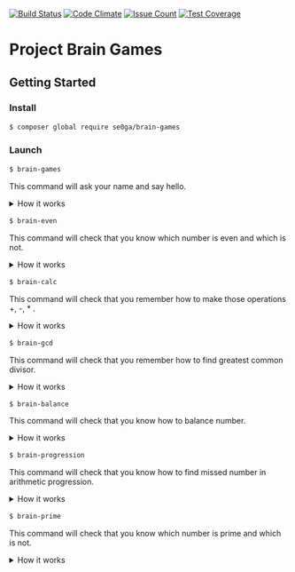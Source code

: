 [![Build Status](https://travis-ci.com/se0ga/project-lvl1-s312.svg?branch=master)](https://travis-ci.com/se0ga/project-lvl1-s312)
[![Code Climate](https://codeclimate.com/github/se0ga/project-lvl1-s312/badges/gpa.svg)](https://codeclimate.com/github/se0ga/project-lvl1-s312)
[![Issue Count](https://codeclimate.com/github/se0ga/project-lvl1-s312/badges/issue_count.svg)](https://codeclimate.com/github/se0ga/project-lvl1-s312)
[![Test Coverage](https://codeclimate.com/github/se0ga/project-lvl1-s312/badges/coverage.svg)](https://codeclimate.com/github/se0ga/project-lvl1-s312/coverage)

# Project Brain Games
## Getting Started
### Install
```bash
$ composer global require se0ga/brain-games
```

### Launch
```bash
$ brain-games
```
This command will ask your name and say hello.
<details><summary>How it works</summary>
  
  ![demo](Screenshots/brain-games.gif)
  
</details>

```bash
$ brain-even
```
This command will check that you know which number is even and which is not.
<details><summary>How it works</summary>
  
  ![demo](Screenshots/brain-even.gif)
  
</details>

```bash
$ brain-calc
```
This command will check that you remember how to make those operations +, -, * .
<details><summary>How it works</summary>
  
  ![demo](Screenshots/brain-calc.gif)
  
</details>

```bash
$ brain-gcd
```
This command will check that you remember how to find greatest common divisor.
<details><summary>How it works</summary>
  
  ![demo](Screenshots/brain-gcd.gif)
  
</details>

```bash
$ brain-balance
```
This command will check that you know how to balance number.
<details><summary>How it works</summary>
  
  ![demo](Screenshots/brain-balance.gif)

</details>

```bash
$ brain-progression
```
This command will check that you know how to find missed number in arithmetic progression.
<details><summary>How it works</summary>
  
  ![demo](Screenshots/brain-progression.gif)

</details>

```bash
$ brain-prime
```
This command will check that you know which number is prime and which is not.
<details><summary>How it works</summary>
  
  ![demo](Screenshots/brain-prime.gif)

</details>

